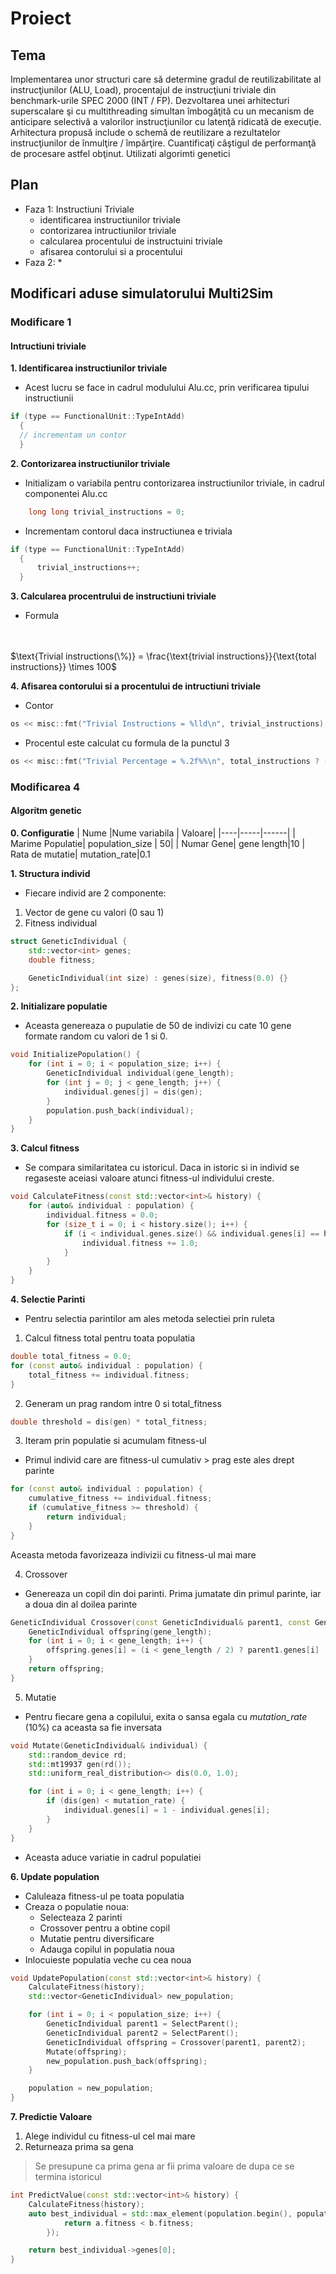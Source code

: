 # Proiect
## Tema
 Implementarea unor structuri care să determine gradul de reutilizabilitate al instrucţiunilor (ALU, Load), procentajul de instrucţiuni triviale din benchmark-urile SPEC 2000 (INT / FP). Dezvoltarea unei arhitecturi superscalare şi cu multithreading simultan îmbogăţită cu un mecanism de anticipare selectivă a valorilor instrucţiunilor cu latenţă ridicată de execuţie. Arhitectura propusă include o schemă de reutilizare a rezultatelor instrucţiunilor de înmulţire / împărţire. Cuantificaţi câştigul de performanţă de procesare astfel obţinut. Utilizati algorimti genetici

## Plan
* Faza 1: Instructiuni Triviale
  * identificarea instructiunilor triviale
  * contorizarea intructiunilor triviale
  * calcularea procentului de instructuini triviale
  * afisarea contorului si a procentului 
* Faza 2: 
  *  

## Modificari aduse simulatorului Multi2Sim

### Modificare 1
  #### Intructiuni triviale
  **1. Identificarea instructiunilor triviale**
  * Acest lucru se face in cadrul modulului Alu.cc, prin verificarea tipului instructiunii 
  ```cpp
if (type == FunctionalUnit::TypeIntAdd)
 	{
 	// incrementam un contor	
 	}
```
  **2. Contorizarea instructiunilor triviale**
  * Initializam o variabila pentru contorizarea instructiunilor triviale, in cadrul componentei Alu.cc
```cpp
    long long trivial_instructions = 0;  
```
  * Incrementam contorul daca instructiunea e triviala
  ```cpp
if (type == FunctionalUnit::TypeIntAdd)
 	{
 		trivial_instructions++;
 	}
```
 **3. Calcularea procentrului de instructiuni triviale** 
 * Formula
 </br>
 </br>
$\text{Trivial instructions(\%)} = \frac{\text{trivial instructions}}{\text{total instructions}} \times 100$

  **4. Afisarea contorului si a procentului de intructiuni triviale**
* Contor
```cpp
os << misc::fmt("Trivial Instructions = %lld\n", trivial_instructions);
```
* Procentul este calculat cu formula de la punctul 3
```cpp
os << misc::fmt("Trivial Percentage = %.2f%%\n", total_instructions ? (double)trivial_instructions / total_instructions * 100 : 0.0);
```
### Modificarea 4
#### Algoritm genetic
**0. Configuratie**
| Nume |Nume variabila | Valoare|
|----|-----|------|
| Marime Populatie| population_size | 50|
| Numar Gene| gene length|10
| Rata de mutatie| mutation_rate|0.1

**1. Structura individ**
* Fiecare individ are 2 componente:
1. Vector de gene cu valori (0 sau 1)
1. Fitness individual
```cpp
struct GeneticIndividual {
    std::vector<int> genes; 
    double fitness;         

    GeneticIndividual(int size) : genes(size), fitness(0.0) {}
};
```
**2. Initializare populatie**
* Aceasta genereaza o pupulatie de 50 de indivizi cu cate 10 gene formate random cu valori de 1 si 0.
```cpp
void InitializePopulation() {
    for (int i = 0; i < population_size; i++) {
        GeneticIndividual individual(gene_length);
        for (int j = 0; j < gene_length; j++) {
            individual.genes[j] = dis(gen); 
        }
        population.push_back(individual);
    }
}
```
**3. Calcul fitness** 
  * Se compara similaritatea cu istoricul. Daca in istoric si in individ se regaseste aceiasi valoare atunci fitness-ul individului creste.
```cpp
void CalculateFitness(const std::vector<int>& history) {
    for (auto& individual : population) {
        individual.fitness = 0.0;
        for (size_t i = 0; i < history.size(); i++) {
            if (i < individual.genes.size() && individual.genes[i] == history[i]) {
                individual.fitness += 1.0;
            }
        }
    }
}
```
**4. Selectie Parinti**
* Pentru selectia parintilor am ales metoda selectiei prin ruleta
1. Calcul fitness total pentru toata populatia 
```cpp
double total_fitness = 0.0;
for (const auto& individual : population) {
    total_fitness += individual.fitness;
}
```

2. Generam un prag random intre 0 si total_fitness
```cpp
double threshold = dis(gen) * total_fitness;
```

3. Iteram prin populatie si acumulam fitness-ul
* Primul individ care are fitness-ul cumulativ > prag este ales drept parinte
```cpp
for (const auto& individual : population) {
    cumulative_fitness += individual.fitness;
    if (cumulative_fitness >= threshold) {
        return individual;
    }
}
```

Aceasta metoda favorizeaza indivizii cu fitness-ul mai mare

4. Crossover
* Genereaza un copil din doi parinti. Prima jumatate din primul parinte, iar a doua din al doilea parinte
```cpp
GeneticIndividual Crossover(const GeneticIndividual& parent1, const GeneticIndividual& parent2) {
    GeneticIndividual offspring(gene_length);
    for (int i = 0; i < gene_length; i++) {
        offspring.genes[i] = (i < gene_length / 2) ? parent1.genes[i] : parent2.genes[i];
    }
    return offspring;
}
```

5. Mutatie
* Pentru fiecare gena a copilului, exita o sansa egala cu *mutation_rate* (10%) ca aceasta sa fie inversata 
```cpp
void Mutate(GeneticIndividual& individual) {
    std::random_device rd;
    std::mt19937 gen(rd());
    std::uniform_real_distribution<> dis(0.0, 1.0);

    for (int i = 0; i < gene_length; i++) {
        if (dis(gen) < mutation_rate) {
            individual.genes[i] = 1 - individual.genes[i];
        }
    }
}
```

* Aceasta aduce variatie in cadrul populatiei

**6. Update population**

* Caluleaza fitness-ul pe toata populatia
* Creaza o populatie noua:
  * Selecteaza 2 parinti
  * Crossover pentru a obtine copil
  * Mutatie pentru diversificare
  * Adauga copilul in populatia noua
* Inlocuieste populatia veche cu cea noua
```cpp
void UpdatePopulation(const std::vector<int>& history) {
    CalculateFitness(history);
    std::vector<GeneticIndividual> new_population;

    for (int i = 0; i < population_size; i++) {
        GeneticIndividual parent1 = SelectParent();
        GeneticIndividual parent2 = SelectParent();
        GeneticIndividual offspring = Crossover(parent1, parent2);
        Mutate(offspring);
        new_population.push_back(offspring);
    }

    population = new_population;
}
```

**7. Predictie Valoare**
1. Alege individul cu fitness-ul cel mai mare
2. Returneaza prima sa gena
> Se presupune ca prima gena ar fii prima valoare de dupa ce se termina istoricul
```cpp
int PredictValue(const std::vector<int>& history) {
    CalculateFitness(history);
    auto best_individual = std::max_element(population.begin(), population.end(),[](const GeneticIndividual& a, const GeneticIndividual& b) {
            return a.fitness < b.fitness;
        });

    return best_individual->genes[0];
}
```


